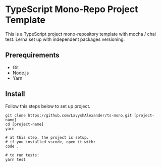 # TypeScript Mono-Repo Project Template

This is a TypeScript project mono-repository template with mocha / chai test.
Lerna set up with independent packages versioning.


## Prerequirements

* Git
* Node.js
* Yarn


## Install

Follow this steps below to set up project.

```
git clone https://github.com/LavyshAlexander/ts-mono.git [project-name]
cd [project-name]
yarn

# at this step, the project is setup.
# if you installed vscode, open it with:
code .

# to run tests:
yarn test
```
